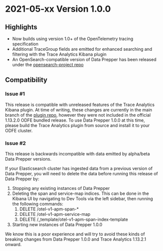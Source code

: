 # 2021-05-xx Version 1.0.0

## Highlights
* Now builds using version 1.0+ of the OpenTelemetry tracing specification
* Additional TraceGroup fields are emitted for enhanced searching and filtering with the Trace Analytics Kibana plugin
* An OpenSearch-compatible version of Data Prepper has been released under the [opensearch-project repo](https://github.com/opensearch-project/data-prepper/releases)

## Compatibility
### Issue #1
This release is compatible with unreleased features of the Trace Analytics Kibana plugin. At time of writing, these changes are currently in the main branch of the [plugin repo](https://github.com/opendistro-for-elasticsearch/trace-analytics), however they were not included in the official 1.13.2.0 ODFE bundled release. To use Data Prepper 1.0.0 at this time, please build the Trace Analytics plugin from source and install it to your ODFE cluster.

### Issue #2
This release is backwards incompatible with data emitted by alpha/beta Data Prepper versions.

If your Elasticsearch cluster has ingested data from a previous version of Data Prepper, you will need to delete the data before running this release of Data Prepper by:
1. Stopping any existing instances of Data Prepper
2. Deleting the span and service-map indices. This can be done in the Kibana UI by navigating to Dev Tools via the left sidebar, then running the following commands:
   1. DELETE /otel-v1-apm-span-*
   2. DELETE /otel-v1-apm-service-map
   3. DELETE /_template/otel-v1-apm-span-index-template
3. Starting new instances of Data Prepper 1.0.0

We know this is a poor experience and will try to avoid these kinds of breaking changes from Data Prepper 1.0.0 and Trace Analytics 1.13.2.1 onward.

